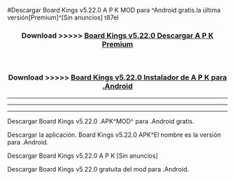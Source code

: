 #Descargar Board Kings v5.22.0  A P K MOD para ^Android gratis.la última versión[Premium]^[Sin anuncios] t87el



<div align="center">
<h3>Download >>>>> <a href="https://es-web.web.app/?es= Board Kings v5.22.0 ">Board Kings v5.22.0  Descargar A P K Premium</a></h3><br>

<h3>Download >>>>> <a href="https://es-web.web.app/?es= Board Kings v5.22.0 ">Board Kings v5.22.0  Instalador de A P K para .Android</a></h3>
</div>


----------------------------------------------------------

----------------------------------------------------------

----------------------------------------------------------

Descargar Board Kings v5.22.0  .APK^MOD^ para .Android gratis.

Descargar la aplicación. Board Kings v5.22.0  APK^El nombre es la versión para .Android.

Descargar Board Kings v5.22.0  A P K [Sin anuncios]

Descargar Board Kings v5.22.0  gratuita del mod para .Android.